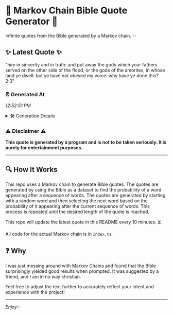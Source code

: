 # 📖 Markov Chain Bible Quote Generator 📖

Infinite quotes from the Bible generated by a Markov chain. ✨

## ✨ Latest Quote ✨
"him in sincerity and in truth: and put away the gods which your fathers served on the other side of the flood, or the gods of the amorites, in whose land ye dwell: but ye have not obeyed my voice: why have ye done this? 2:3"

### ⏰ Generated At
*12:52:51 PM*

<details>
    <summary>🛠️ Generation Details</summary>
    <p>
        <strong>🌱 Seed:</strong> him<br>
        <strong>🔄 Iterations:</strong> 45<br>
        <strong>📜 Context History:</strong><br>[ him ]: in<br>[ him, in ]: sincerity<br>[ him, in, sincerity ]: and<br>[ him, in, sincerity, and ]: in<br>[ him, in, sincerity, and, in ]: truth:<br>[ him, in, sincerity, and, in, truth: ]: and<br>[ in, sincerity, and, in, truth:, and ]: put<br>[ sincerity, and, in, truth:, and, put ]: away<br>[ and, in, truth:, and, put, away ]: the<br>[ in, truth:, and, put, away, the ]: gods<br>[ truth:, and, put, away, the, gods ]: which<br>[ and, put, away, the, gods, which ]: your<br>[ put, away, the, gods, which, your ]: fathers<br>[ away, the, gods, which, your, fathers ]: served<br>[ the, gods, which, your, fathers, served ]: on<br>[ gods, which, your, fathers, served, on ]: the<br>[ which, your, fathers, served, on, the ]: other<br>[ your, fathers, served, on, the, other ]: side<br>[ fathers, served, on, the, other, side ]: of<br>[ served, on, the, other, side, of ]: the<br>[ on, the, other, side, of, the ]: flood,<br>[ the, other, side, of, the, flood, ]: or<br>[ other, side, of, the, flood,, or ]: the<br>[ side, of, the, flood,, or, the ]: gods<br>[ of, the, flood,, or, the, gods ]: of<br>[ the, flood,, or, the, gods, of ]: the<br>[ flood,, or, the, gods, of, the ]: amorites,<br>[ or, the, gods, of, the, amorites, ]: in<br>[ the, gods, of, the, amorites,, in ]: whose<br>[ gods, of, the, amorites,, in, whose ]: land<br>[ of, the, amorites,, in, whose, land ]: ye<br>[ the, amorites,, in, whose, land, ye ]: dwell:<br>[ amorites,, in, whose, land, ye, dwell: ]: but<br>[ in, whose, land, ye, dwell:, but ]: ye<br>[ whose, land, ye, dwell:, but, ye ]: have<br>[ land, ye, dwell:, but, ye, have ]: not<br>[ ye, dwell:, but, ye, have, not ]: obeyed<br>[ dwell:, but, ye, have, not, obeyed ]: my<br>[ but, ye, have, not, obeyed, my ]: voice:<br>[ ye, have, not, obeyed, my, voice: ]: why<br>[ have, not, obeyed, my, voice:, why ]: have<br>[ not, obeyed, my, voice:, why, have ]: ye<br>[ obeyed, my, voice:, why, have, ye ]: done<br>[ my, voice:, why, have, ye, done ]: this?<br>[ voice:, why, have, ye, done, this? ]: 2:3<br>
    </p>
</details>

### ⚠️ Disclaimer ⚠️
**This quote is generated by a program and is not to be taken seriously. It is purely for entertainment purposes.**

---

## 🔍 How It Works

This repo uses a Markov chain to generate Bible quotes. The quotes are generated by using the Bible as a dataset to find the probability of a word appearing after a sequence of words. The quotes are generated by starting with a random word and then selecting the next word based on the probability of it appearing after the current sequence of words. This process is repeated until the desired length of the quote is reached.

This repo will update the latest quote in this README every 10 minutes. ⏳

All code for the actual Markov chain is in `index.ts`.

## ❓ Why

I was just messing around with Markov Chains and found that the Bible surprisingly yielded good results when prompted. 
It was suggested by a friend, and I am in no way christian.

Feel free to adjust the text further to accurately reflect your intent and experience with the project!

---

*Enjoy*✨
